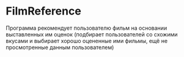 # FilmReference
Программа рекомендует пользователю фильм на основании выставленных им оценок
(подбирает пользователей со схожими вкусами и выбирает хорошо оцененные ими фильмы, ещё не просмотренные данным пользователем)
